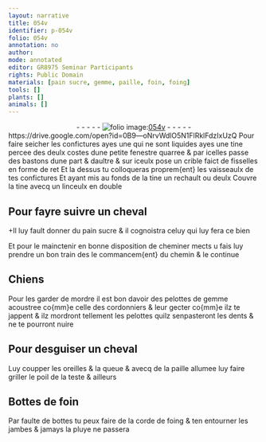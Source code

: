 ```yaml
---
layout: narrative
title: 054v
identifier: p-054v
folio: 054v
annotation: no
author:
mode: annotated
editor: GR8975 Seminar Participants
rights: Public Domain
materials: [pain sucre, gemme, paille, foin, foing]
tools: []
plants: []
animals: []
---
```


<div class="folio" align="center">- - - - - <a href="http://gallica.bnf.fr/ark:/12148/btv1b10500001g/f114.image" target="_blank"><img src="https://cu-mkp.github.io/2017-workshop-edition/assets/photo-icon.png" alt="folio image: " style="display:inline-block; margin-bottom:-3px;"/>054v</a> - - - - - </div>  
    https://drive.google.com/open?id=0B9—oNrvWdlO5N1FlRklFdzIxUzQ  
Pour faire seicher les confictures ayes une qui ne sont liquides
 ayes une tine percee des deulx costes dune petite fenestre quarree
 & par icelles passe des bastons dune part & daultre & sur iceulx
 pose un crible faict de fisselles en forme de ret Et la dessus
 tu colloqueras proprem{ent} les vaisseaulx de tes confictures Et ayant
 mis au fonds de la tine un rechault ou deulx Couvre la tine
 avecq un linceulx en double
 
 
  

## Pour fayre suivre un cheval

 
\+Il luy fault donner du <span class="m">pain sucre</span> & il cognoistra celuy
 qui luy fera ce bien
 
Et pour le mainctenir en bonne disposition de cheminer mects u
 fais luy prendre un bon train des le commancem{ent} du chemin & le
 continue
 
 
  

## Chiens

 
Pour les garder de mordre il est bon davoir des pelottes
 de <span class="m">gemme</span> acoustree co{mm}e celle des <span class="pro">cordonniers</span> & leur gecter co{mm}e ilz
 te jappent & ilz mordront tellement les pelottes quilz senpasteront
 les dents & ne te pourront nuire
 
 
  

## Pour desguiser un cheval

 
Luy coupper les oreilles & la queue & avecq de la <span class="m">paille</span>
 allumee luy faire griller le poil de la teste & ailleurs
 
 
  

## Bottes de <span class="m">foin</span>

 
Par faulte de bottes tu peux faire de la corde de <span class="m">foing</span> & ten
 entourner les jambes & jamays la pluye ne passera
 
